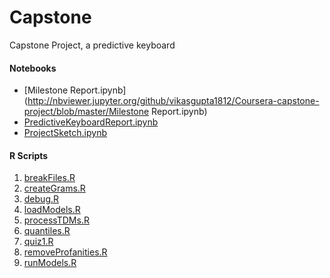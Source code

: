 Capstone
========

Capstone Project, a predictive keyboard


#### Notebooks 

- [Milestone Report.ipynb](http://nbviewer.jupyter.org/github/vikasgupta1812/Coursera-capstone-project/blob/master/Milestone Report.ipynb)
- [PredictiveKeyboardReport.ipynb](http://nbviewer.jupyter.org/github/vikasgupta1812/Coursera-capstone-project/blob/master/PredictiveKeyboardReport.ipynb)
- [ProjectSketch.ipynb](http://nbviewer.jupyter.org/github/vikasgupta1812/Coursera-capstone-project/blob/master/ProjectSketch.ipynb)


#### R Scripts

1. [breakFiles.R](./breakFiles.R)
1. [createGrams.R](./createGrams.R)
1. [debug.R](./debug.R)
1. [loadModels.R](./loadModels.R)
1. [processTDMs.R](./processTDMs.R)
1. [quantiles.R](./quantiles.R)
1. [quiz1.R](./quiz1.R)
1. [removeProfanities.R](./removeProfanities.R)
1. [runModels.R](./runModels.R)
